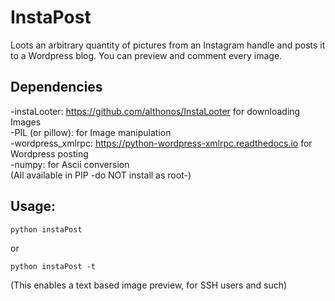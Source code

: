 # InstaPost
Loots an arbitrary quantity of pictures from an Instagram handle and posts it to a Wordpress blog.
You can preview and comment every image.

## Dependencies
-instaLooter: https://github.com/althonos/InstaLooter for downloading Images  
-PIL (or pillow): for Image manipulation  
-wordpress_xmlrpc: https://python-wordpress-xmlrpc.readthedocs.io for Wordpress posting  
-numpy: for Ascii conversion  
(All available in PIP -do NOT install as root-)

## Usage:
```
python instaPost  
```

or

```
python instaPost -t  
```
(This enables a text based image preview, for SSH users and such)
